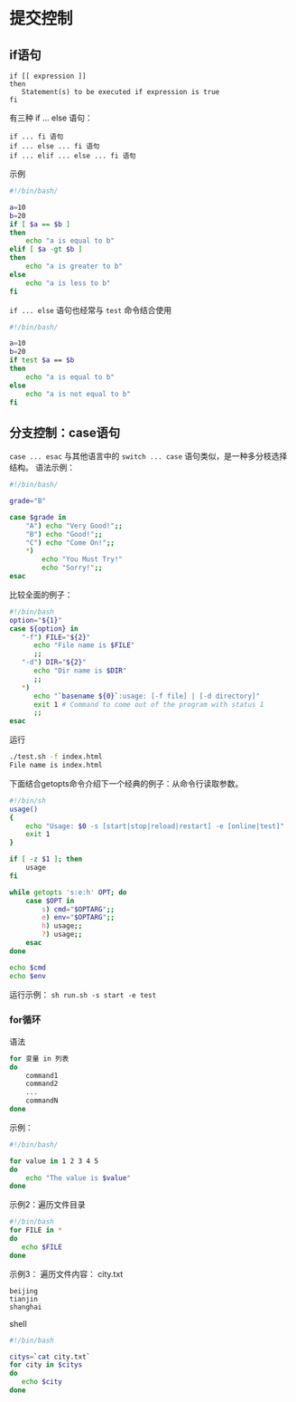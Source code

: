 # 提交控制

## if语句

```
if [[ expression ]]
then
   Statement(s) to be executed if expression is true
fi
```

有三种 if ... else 语句：                 
```
if ... fi 语句
if ... else ... fi 语句
if ... elif ... else ... fi 语句
```

示例
```bash
#!/bin/bash/

a=10
b=20
if [ $a == $b ]
then 
	echo "a is equal to b"
elif [ $a -gt $b ]
then
	echo "a is greater to b"
else
	echo "a is less to b"
fi
```

`if ... else` 语句也经常与 `test` 命令结合使用
```bash
#!/bin/bash/

a=10
b=20
if test $a == $b 
then 
	echo "a is equal to b"
else
	echo "a is not equal to b"
fi
```

## 分支控制：case语句
`case ... esac` 与其他语言中的 `switch ... case` 语句类似，是一种多分枝选择结构。
语法示例：                   
```bash
#!/bin/bash/

grade="B"

case $grade in 
	"A") echo "Very Good!";;
	"B") echo "Good!";;
	"C") echo "Come On!";;
	*) 
		echo "You Must Try!"
		echo "Sorry!";;
esac
```

比较全面的例子：                
```bash
#!/bin/bash
option="${1}"
case ${option} in
   "-f") FILE="${2}"
      echo "File name is $FILE"
      ;;
   "-d") DIR="${2}"
      echo "Dir name is $DIR"
      ;;
   *) 
      echo "`basename ${0}`:usage: [-f file] | [-d directory]"
      exit 1 # Command to come out of the program with status 1
      ;;
esac
```
运行              
```bash
./test.sh -f index.html
File name is index.html
```

下面结合getopts命令介绍下一个经典的例子：从命令行读取参数。                           
```bash
#!/bin/sh
usage()
{
    echo "Usage: $0 -s [start|stop|reload|restart] -e [online|test]"
    exit 1
}

if [ -z $1 ]; then
    usage
fi

while getopts 's:e:h' OPT; do
    case $OPT in
        s) cmd="$OPTARG";;
        e) env="$OPTARG";;
        h) usage;;
        ?) usage;;
    esac
done

echo $cmd
echo $env
```
运行示例： `sh run.sh -s start -e test`                          

### for循环
语法                      
```bash
for 变量 in 列表
do
    command1
    command2
    ...
    commandN
done
```

示例：                     
```bash
#!/bin/bash/

for value in 1 2 3 4 5
do 
	echo "The value is $value"
done
```

示例2：遍历文件目录                    
```bash
#!/bin/bash
for FILE in *
do
   echo $FILE
done
```

示例3： 遍历文件内容： city.txt
```
beijing
tianjin
shanghai
```
shell               
```bash
#!/bin/bash

citys=`cat city.txt`
for city in $citys
do
   echo $city
done
```






